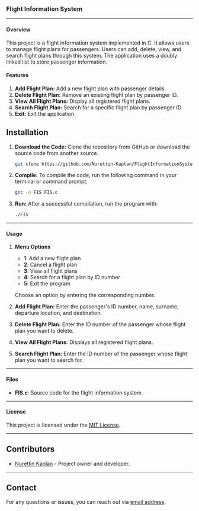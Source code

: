 ### Flight Information System

---

#### Overview
This project is a flight information system implemented in C. It allows users to manage flight plans for passengers. Users can add, delete, view, and search flight plans through this system. The application uses a doubly linked list to store passenger information.

#### Features

1. **Add Flight Plan:** Add a new flight plan with passenger details.
2. **Delete Flight Plan:** Remove an existing flight plan by passenger ID.
3. **View All Flight Plans:** Display all registered flight plans.
4. **Search Flight Plan:** Search for a specific flight plan by passenger ID.
5. **Exit:** Exit the application.

## Installation

1. **Download the Code:** Clone the repository from GitHub or download the source code from another source.
   ```bash
   git clone https://github.com/Nurettin-Kaplan/FlightInformationSystem.git
   ```
2. **Compile:** To compile the code, run the following command in your terminal or command prompt:
   ```bash
   gcc -o FIS FIS.c
   ```
3. **Run:** After a successful compilation, run the program with:
   ```bash
   ./FIS
   ```

---

#### Usage

1. **Menu Options**
   - **1**: Add a new flight plan
   - **2**: Cancel a flight plan
   - **3**: View all flight plans
   - **4**: Search for a flight plan by ID number
   - **5**: Exit the program

   Choose an option by entering the corresponding number.

2. **Add Flight Plan:** Enter the passenger's ID number, name, surname, departure location, and destination.

3. **Delete Flight Plan:** Enter the ID number of the passenger whose flight plan you want to delete.

4. **View All Flight Plans:** Displays all registered flight plans.

5. **Search Flight Plan:** Enter the ID number of the passenger whose flight plan you want to search for.

---

#### Files

- **FIS.c**: Source code for the flight information system.

---

#### License

This project is licensed under the [MIT License](https://github.com/Nurettin-Kaplan/FlightInformationSystem/blob/master/LICENSE.txt).

---

## Contributors

- [Nurettin Kaplan](https://github.com/Nurettin-Kaplan) - Project owner and developer.

---

## Contact

For any questions or issues, you can reach out via [email address](nurettinkaplaan@gmail.com).
